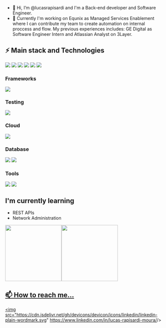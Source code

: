 - 👋 Hi, I’m @lucasrapisardi and I'm a Back-end developer and Software Engineer. 
- 🔭 Currently I'm working on Equnix as Managed Services Enablement where I can contribute my team to create automation on internal proccess and flow. My previous experiences includes: GE Digital as Software Engineer Intern and Atlassian Analyst on 3Layer.

## ⚡ Main stack and Technologies
<img src="https://cdn.jsdelivr.net/gh/devicons/devicon/icons/python/python-plain-wordmark.svg" />
<img src="https://cdn.jsdelivr.net/gh/devicons/devicon/icons/pytest/pytest-plain-wordmark.svg" />
<img src="https://cdn.jsdelivr.net/gh/devicons/devicon/icons/markdown/markdown-original.svg" />

<img src="https://cdn.jsdelivr.net/gh/devicons/devicon/icons/git/git-original-wordmark.svg" />
<img src="https://cdn.jsdelivr.net/gh/devicons/devicon/icons/docker/docker-original.svg" />
<img src="https://cdn.jsdelivr.net/gh/devicons/devicon/icons/vscode/vscode-plain-wordmark.svg" />

### Frameworks
<img src="https://cdn.jsdelivr.net/gh/devicons/devicon/icons/django/django-plain.svg" />

### Testing
<img src="https://cdn.jsdelivr.net/gh/devicons/devicon/icons/pytest/pytest-plain-wordmark.svg" />

### Cloud
<img src="https://cdn.jsdelivr.net/gh/devicons/devicon/icons/googlecloud/googlecloud-plain-wordmark.svg" />

### Database
<img src="https://cdn.jsdelivr.net/gh/devicons/devicon/icons/mysql/mysql-original.svg" />
<img src="https://cdn.jsdelivr.net/gh/devicons/devicon/icons/graphql/graphql-plain-wordmark.svg" />

### Tools
<img src="https://cdn.jsdelivr.net/gh/devicons/devicon/icons/jira/jira-original-wordmark.svg" />
<img src="https://cdn.jsdelivr.net/gh/devicons/devicon/icons/confluence/confluence-original-wordmark.svg" />

## I'm currently learning
- REST APIs
- Network Administration

<div><a href="https://github.com/lucasrapisardi"><img height="180em" src="https://github-readme-stats.vercel.app/api/top-langs/?username=lucasrapisardi&layout=compact&langs_count=7&theme=dracula"/><img height="180em" src="https://github-readme-stats.vercel.app/api?username=lucasrapisardi&show_icons=true&theme=dracula&include_all_commits=true&count_private=true"/></div>

## 📫 How to reach me...
<img src="https://cdn.jsdelivr.net/gh/devicons/devicon/icons/linkedin/linkedin-plain-wordmark.svg" <a href>https://www.linkedin.com/in/lucas-rapisardi-moura/</a>/>


<!---
lucasrapisardi/lucasrapisardi is a ✨ special ✨ repository because its `README.md` (this file) appears on your GitHub profile.
You can click the Preview link to take a look at your changes.
--->
